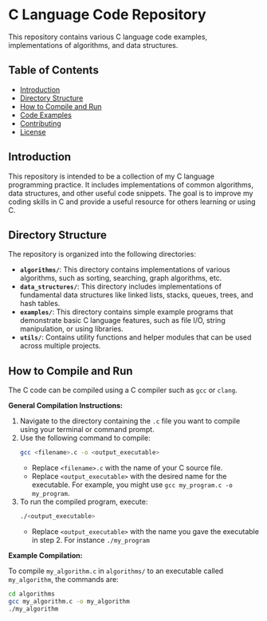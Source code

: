 # C Language Code Repository

This repository contains various C language code examples, implementations of algorithms, and data structures.

## Table of Contents

- [Introduction](#introduction)
- [Directory Structure](#directory-structure)
- [How to Compile and Run](#how-to-compile-and-run)
- [Code Examples](#code-examples)
- [Contributing](#contributing)
- [License](#license)

## Introduction

This repository is intended to be a collection of my C language programming practice. It includes implementations of common algorithms, data structures, and other useful code snippets. The goal is to improve my coding skills in C and provide a useful resource for others learning or using C.

## Directory Structure

The repository is organized into the following directories:

*   **`algorithms/`**: This directory contains implementations of various algorithms, such as sorting, searching, graph algorithms, etc.
*   **`data_structures/`**: This directory includes implementations of fundamental data structures like linked lists, stacks, queues, trees, and hash tables.
*   **`examples/`**: This directory contains simple example programs that demonstrate basic C language features, such as file I/O, string manipulation, or using libraries.
*   **`utils/`**: Contains utility functions and helper modules that can be used across multiple projects.

## How to Compile and Run

The C code can be compiled using a C compiler such as `gcc` or `clang`.

**General Compilation Instructions:**

1.  Navigate to the directory containing the `.c` file you want to compile using your terminal or command prompt.
2.  Use the following command to compile:
    ```bash
    gcc <filename>.c -o <output_executable>
    ```
    -   Replace `<filename>.c` with the name of your C source file.
    -   Replace `<output_executable>` with the desired name for the executable. For example, you might use `gcc my_program.c -o my_program`.
3.  To run the compiled program, execute:
    ```bash
    ./<output_executable>
    ```
    -  Replace `<output_executable>` with the name you gave the executable in step 2. For instance `./my_program`

**Example Compilation:**

To compile `my_algorithm.c` in `algorithms/` to an executable called `my_algorithm`, the commands are:

```bash
cd algorithms
gcc my_algorithm.c -o my_algorithm
./my_algorithm

